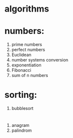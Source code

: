 # algorithms

# numbers:
1. prime numbers
2. perfect numbers
3. Euclidean
4. number systems conversion
5. exponentiation 
6. Fibonacci
7. sum of n numbers

# sorting:
1. bubblesort


# 
1. anagram
2. palindrom
